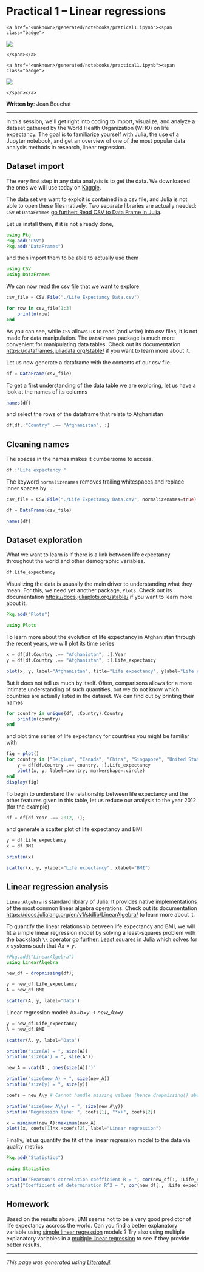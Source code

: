 # Practical 1 &ndash; Linear regressions

~~~
<a href="<unknown>/generated/notebooks/pratical1.ipynb"><span class="badge">
~~~
![](https://mybinder.org/badge_logo.svg)
~~~
</span></a>
~~~
~~~
<a href="<unknown>/generated/notebooks/practical1.ipynb"><span class="badge">
~~~
![](https://img.shields.io/badge/show-nbviewer-579ACA.svg)
~~~
</span></a>
~~~

**Written by**: Jean Bouchat

---

In this session, we'll get right into coding to import, visualize, and analyze a dataset gathered by the World Health Organization (WHO) on life expectancy. The goal is to familiarize yourself with Julia, the use of a Jupyter notebook, and get an overview of one of the most popular data analysis methods in research, linear regression.

## Dataset import

The very first step in any data analysis is to get the data. We downloaded the ones we will use today on [Kaggle](https://www.kaggle.com/datasets/kumarajarshi/life-expectancy-who).

The data set we want to exploit is contained in a csv file, and Julia is not able to open these files natively. Two separate libraries are actually needed: `CSV` et `DataFrames` [go further: Read CSV to Data Frame in Julia](https://towardsdatascience.com/read-csv-to-data-frame-in-julia-programming-lang-77f3d0081c14).

Let us install them, if it is not already done,

````julia
using Pkg
Pkg.add("CSV")
Pkg.add("DataFrames")
````

and then import them to be able to actually use them

````julia
using CSV
using DataFrames
````

We can now read the csv file that we want to explore

````julia
csv_file = CSV.File("./Life Expectancy Data.csv")

for row in csv_file[1:3]
    println(row)
end
````

As you can see, while `CSV` allows us to read (and write) into csv files, it is not made for data manipulation. The `DataFrames` package is much more convenient for manipulating data tables. Check out its documentation https://dataframes.juliadata.org/stable/ if you want to learn more about it.

Let us now generate a dataframe with the contents of our csv file.

````julia
df = DataFrame(csv_file)
````

To get a first understanding of the data table we are exploring, let us have a look at the names of its columns

````julia
names(df)
````

and select the rows of the dataframe that relate to Afghanistan

````julia
df[df.:"Country" .== "Afghanistan", :]
````

## Cleaning names

The spaces in the names makes it cumbersome to access.

````julia
df.:"Life expectancy "
````

The keyword `normalizenames` removes trailing whitespaces and replace inner spaces by `_`.

````julia
csv_file = CSV.File("./Life Expectancy Data.csv", normalizenames=true)

df = DataFrame(csv_file)

names(df)
````

## Dataset exploration

What we want to learn is if there is a link between life expectancy throughout the world and other demographic variables.

````julia
df.Life_expectancy
````

Visualizing the data is ususally the main driver to understanding what they mean. For this, we need yet another package, `Plots`. Check out its documentation https://docs.juliaplots.org/stable/ if you want to learn more about it.

````julia
Pkg.add("Plots")

using Plots
````

To learn more about the evolution of life expectancy in Afghanistan through the recent years, we will plot its time series

````julia
x = df[df.Country .== "Afghanistan", :].Year
y = df[df.Country .== "Afghanistan", :].Life_expectancy

plot(x, y, label="Afghanistan", title="Life expectancy", ylabel="Life expectancy", markershape=:circle)
````

But it does not tell us much by itself. Often, comparisons allows for a more intimate understanding of such quantities, but we do not know which countries are actually listed in the dataset. We can find out by printing their names

````julia
for country in unique(df, :Country).Country
    println(country)
end
````

and plot time series of life expectancy for countries you might be familiar with

````julia
fig = plot()
for country in ["Belgium", "Canada", "China", "Singapore", "United States of America"]
    y = df[df.Country .== country, :].Life_expectancy
    plot!(x, y, label=country, markershape=:circle)
end
display(fig)
````

To begin to understand the relationship between life expectancy and the other features given in this table, let us reduce our analysis to the year 2012 (for the example)

````julia
df = df[df.Year .== 2012, :];
````

and generate a scatter plot of life expectancy and BMI

````julia
y = df.Life_expectancy
x = df.BMI

println(x)

scatter(x, y, ylabel="Life expectancy", xlabel="BMI")
````

## Linear regression analysis

`LinearAlgebra` is standard library of Julia. It provides native implementations of the most common linear algebra operations. Check out its documentation https://docs.julialang.org/en/v1/stdlib/LinearAlgebra/ to learn more about it.

To quantify the linear relationship between life expectancy and BMI, we will fit a simple linear regression model by solving a least-squares problem with the backslash `\\` operator [go further: Least squares in Julia](https://stanford.edu/class/engr108/lectures/julia_least_squares_slides.pdf) which solves for $x$ systems such that $Ax=y$.

````julia
#Pkg.add("LinearAlgebra")
using LinearAlgebra

new_df = dropmissing(df);

y = new_df.Life_expectancy
A = new_df.BMI

scatter(A, y, label="Data")
````

Linear regression model: A*x+b=y -> new_A*x=y

````julia
y = new_df.Life_expectancy
A = new_df.BMI

scatter(A, y, label="Data")

println("size(A) = ", size(A))
println("size(A') = ", size(A'))

new_A = vcat(A', ones(size(A))')'

println("size(new_A) = ", size(new_A))
println("size(y) = ", size(y))

coefs = new_A\y # Cannot handle missing values (hence dropmissing() above)

println("size(new_A\\y) = ", size(new_A\y))
println("Regression line: ", coefs[1], "*x+", coefs[2])

x = minimum(new_A):maximum(new_A)
plot!(x, coefs[1]*x.+coefs[2], label="Linear regression")
````

Finally, let us quantify the fit of the linear regression model to the data via quality metrics

````julia
Pkg.add("Statistics")

using Statistics

println("Pearson's correlation coefficient R = ", cor(new_df[:, :Life_expectancy], new_df[:, :BMI]))
print("Coefficient of determination R^2 = ", cor(new_df[:, :Life_expectancy], new_df[:, :BMI])^2)
````

## Homework

Based on the results above, BMI seems not to be a very good predictor of life expectancy accross the world. Can you find a better explanatory variable using [simple linear regression](https://en.wikipedia.org/wiki/Simple_linear_regression) models ? Try also using multiple explanatory variables in a [multiple linear regression](https://en.wikipedia.org/wiki/Linear_regression#Simple_and_multiple_linear_regression) to see if they provide better results.

---

*This page was generated using [Literate.jl](https://github.com/fredrikekre/Literate.jl).*

